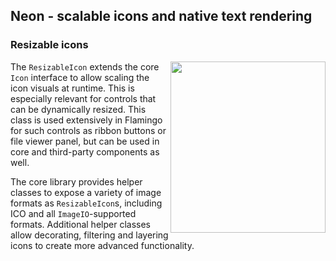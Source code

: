 ## Neon - scalable icons and native text rendering

### Resizable icons

<img src="https://raw.githubusercontent.com/kirill-grouchnikov/radiance/master/docs/images/neon/resizable-icon.png" width="248" height="274" border=0 align="right">

The `ResizableIcon` extends the core `Icon` interface to allow scaling the icon visuals at runtime. This is especially relevant for controls that can be dynamically resized. This class is used extensively in Flamingo for such controls as ribbon buttons or file viewer panel, but can be used in core and third-party components as well.

The core library provides helper classes to expose a variety of image formats as `ResizableIcon`s, including ICO and all `ImageIO`-supported formats. Additional helper classes allow decorating, filtering and layering icons to create more advanced functionality.
